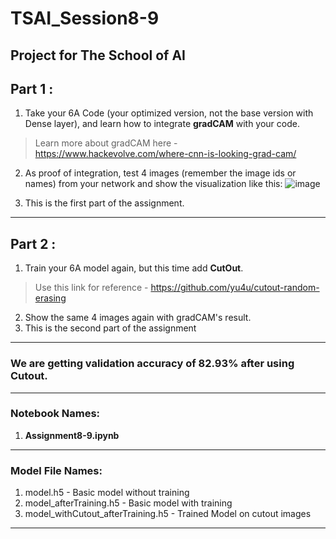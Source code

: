 # TSAI_Session8-9

Project for The School of AI
---------------------------------------------------------------------------------------
## **Part 1 :**

1. Take your 6A Code (your optimized version, not the base version with Dense layer), and learn how to integrate **gradCAM** with your code. 
> Learn more about gradCAM here - https://www.hackevolve.com/where-cnn-is-looking-grad-cam/
2. As proof of integration, test 4 images (remember the image ids or names) from your network and show the visualization like this:
![image](https://user-images.githubusercontent.com/15984084/64717395-e074ec80-d4e1-11e9-8867-3df9836f5b12.png)

3. This is the first part of the assignment. 
---------------------------------------------------------------------------------------

## **Part 2 :**

1. Train your 6A model again, but this time add **CutOut**. 
> Use this link for reference - https://github.com/yu4u/cutout-random-erasing
2. Show the same 4 images again with gradCAM's result. 
3. This is the second part of the assignment

--------------------------------------------------------------------------------------

### We are getting validation **accuracy of  82.93%** after using Cutout.

--------------------------------------------------------------------------------------

### Notebook Names: 
1. **Assignment8-9.ipynb**

--------------------------------------------------------------------------------------

### Model File Names:
1. model.h5 - Basic model without training
2. model_afterTraining.h5 - Basic model with training
3. model_withCutout_afterTraining.h5 - Trained Model on cutout images

--------------------------------------------------------------------------------------

